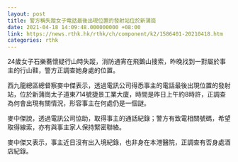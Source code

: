 ```yaml
---
layout: post
title: 警方稱失蹤女子電話最後出現位置的發射站位於新蒲崗
date: 2021-04-18 14:09:48.000000000 +08:00
link: https://news.rthk.hk/rthk/ch/component/k2/1586401-20210418.htm
categories: rthk
---
```


24歲女子石樂蕎懷疑行山時失蹤，消防通宵在飛鵝山搜索，昨晚找到一對屬於事主的行山鞋，警方正調查她身處的位置。

西九龍總區總督察麥中傑表示，透過電訊公司得悉事主的電話最後出現位置的發射站，位於新蒲崗太子道東714號捷景工業大廈，時間是昨日上午約8時許，正調查為何會出現有關情況，形容事主在何處仍是一個謎。

麥中傑說，透過電訊公司協助，取得事主的通話紀錄；警方有致電相關號碼，希望取得線索，亦有與事主家人保持緊密聯絡。

麥中傑又表示，事主近日沒有出入境紀錄，也非身在本港醫院，正調查有否身處酒店紀錄。
